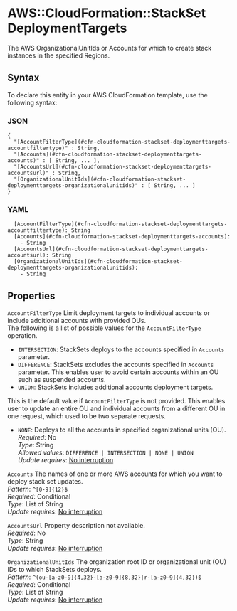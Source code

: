 # AWS::CloudFormation::StackSet DeploymentTargets<a name="aws-properties-cloudformation-stackset-deploymenttargets"></a>

The AWS OrganizationalUnitIds or Accounts for which to create stack instances in the specified Regions\.

## Syntax<a name="aws-properties-cloudformation-stackset-deploymenttargets-syntax"></a>

To declare this entity in your AWS CloudFormation template, use the following syntax:

### JSON<a name="aws-properties-cloudformation-stackset-deploymenttargets-syntax.json"></a>

```
{
  "[AccountFilterType](#cfn-cloudformation-stackset-deploymenttargets-accountfiltertype)" : String,
  "[Accounts](#cfn-cloudformation-stackset-deploymenttargets-accounts)" : [ String, ... ],
  "[AccountsUrl](#cfn-cloudformation-stackset-deploymenttargets-accountsurl)" : String,
  "[OrganizationalUnitIds](#cfn-cloudformation-stackset-deploymenttargets-organizationalunitids)" : [ String, ... ]
}
```

### YAML<a name="aws-properties-cloudformation-stackset-deploymenttargets-syntax.yaml"></a>

```
  [AccountFilterType](#cfn-cloudformation-stackset-deploymenttargets-accountfiltertype): String
  [Accounts](#cfn-cloudformation-stackset-deploymenttargets-accounts): 
    - String
  [AccountsUrl](#cfn-cloudformation-stackset-deploymenttargets-accountsurl): String
  [OrganizationalUnitIds](#cfn-cloudformation-stackset-deploymenttargets-organizationalunitids): 
    - String
```

## Properties<a name="aws-properties-cloudformation-stackset-deploymenttargets-properties"></a>

`AccountFilterType`  <a name="cfn-cloudformation-stackset-deploymenttargets-accountfiltertype"></a>
Limit deployment targets to individual accounts or include additional accounts with provided OUs\.  
The following is a list of possible values for the `AccountFilterType` operation\.  
+  `INTERSECTION`: StackSets deploys to the accounts specified in `Accounts` parameter\. 
+  `DIFFERENCE`: StackSets excludes the accounts specified in `Accounts` parameter\. This enables user to avoid certain accounts within an OU such as suspended accounts\.
+  `UNION`: StackSets includes additional accounts deployment targets\. 

  This is the default value if `AccountFilterType` is not provided\. This enables user to update an entire OU and individual accounts from a different OU in one request, which used to be two separate requests\.
+  `NONE`: Deploys to all the accounts in specified organizational units \(OU\)\.
*Required*: No  
*Type*: String  
*Allowed values*: `DIFFERENCE | INTERSECTION | NONE | UNION`  
*Update requires*: [No interruption](https://docs.aws.amazon.com/AWSCloudFormation/latest/UserGuide/using-cfn-updating-stacks-update-behaviors.html#update-no-interrupt)

`Accounts`  <a name="cfn-cloudformation-stackset-deploymenttargets-accounts"></a>
The names of one or more AWS accounts for which you want to deploy stack set updates\.  
*Pattern*: `^[0-9]{12}$`  
*Required*: Conditional  
*Type*: List of String  
*Update requires*: [No interruption](https://docs.aws.amazon.com/AWSCloudFormation/latest/UserGuide/using-cfn-updating-stacks-update-behaviors.html#update-no-interrupt)

`AccountsUrl`  <a name="cfn-cloudformation-stackset-deploymenttargets-accountsurl"></a>
Property description not available\.  
*Required*: No  
*Type*: String  
*Update requires*: [No interruption](https://docs.aws.amazon.com/AWSCloudFormation/latest/UserGuide/using-cfn-updating-stacks-update-behaviors.html#update-no-interrupt)

`OrganizationalUnitIds`  <a name="cfn-cloudformation-stackset-deploymenttargets-organizationalunitids"></a>
The organization root ID or organizational unit \(OU\) IDs to which StackSets deploys\.  
*Pattern*: `^(ou-[a-z0-9]{4,32}-[a-z0-9]{8,32}|r-[a-z0-9]{4,32})$`  
*Required*: Conditional  
*Type*: List of String  
*Update requires*: [No interruption](https://docs.aws.amazon.com/AWSCloudFormation/latest/UserGuide/using-cfn-updating-stacks-update-behaviors.html#update-no-interrupt)